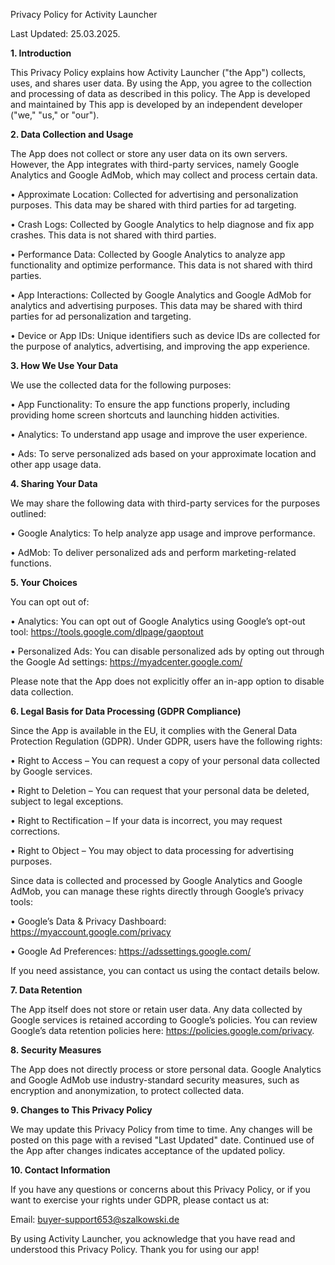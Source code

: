 Privacy Policy for Activity Launcher

Last Updated: 25.03.2025.

**1. Introduction**

This Privacy Policy explains how Activity Launcher ("the App") collects, uses, and shares user data. By using the App, you agree to the collection and processing of data as described in this policy. The App is developed and maintained by This app is developed by an independent developer ("we," "us," or "our").

**2. Data Collection and Usage**

The App does not collect or store any user data on its own servers. However, the App integrates with third-party services, namely Google Analytics and Google AdMob, which may collect and process certain data.

•	Approximate Location: Collected for advertising and personalization purposes. This data may be shared with third parties for ad targeting.

•	Crash Logs: Collected by Google Analytics to help diagnose and fix app crashes. This data is not shared with third parties.

•	Performance Data: Collected by Google Analytics to analyze app functionality and optimize performance. This data is not shared with third parties.

•	App Interactions: Collected by Google Analytics and Google AdMob for analytics and advertising purposes. This data may be shared with third parties for ad personalization and targeting.

•	Device or App IDs: Unique identifiers such as device IDs are collected for the purpose of analytics, advertising, and improving the app experience. 


**3. How We Use Your Data**

We use the collected data for the following purposes:

•	App Functionality: To ensure the app functions properly, including providing home screen shortcuts and launching hidden activities.

•	Analytics: To understand app usage and improve the user experience.

•	Ads: To serve personalized ads based on your approximate location and other app usage data.


**4. Sharing Your Data**

We may share the following data with third-party services for the purposes outlined:

•	Google Analytics: To help analyze app usage and improve performance.

•	AdMob: To deliver personalized ads and perform marketing-related functions.


**5. Your Choices**

You can opt out of:

•	Analytics: You can opt out of Google Analytics using Google’s opt-out tool: https://tools.google.com/dlpage/gaoptout

•	Personalized Ads: You can disable personalized ads by opting out through the Google Ad settings: https://myadcenter.google.com/

Please note that the App does not explicitly offer an in-app option to disable data collection.

**6. Legal Basis for Data Processing (GDPR Compliance)**

Since the App is available in the EU, it complies with the General Data Protection Regulation (GDPR). Under GDPR, users have the following rights:

•	Right to Access – You can request a copy of your personal data collected by Google services.

•	Right to Deletion – You can request that your personal data be deleted, subject to legal exceptions.

•	Right to Rectification – If your data is incorrect, you may request corrections.

•	Right to Object – You may object to data processing for advertising purposes.

Since data is collected and processed by Google Analytics and Google AdMob, you can manage these rights directly through Google’s privacy tools:

•	Google’s Data & Privacy Dashboard: https://myaccount.google.com/privacy

•	Google Ad Preferences: https://adssettings.google.com/

If you need assistance, you can contact us using the contact details below.

**7. Data Retention**

The App itself does not store or retain user data. Any data collected by Google services is retained according to Google’s policies. You can review Google’s data retention policies here: https://policies.google.com/privacy.

**8. Security Measures**

The App does not directly process or store personal data. Google Analytics and Google AdMob use industry-standard security measures, such as encryption and anonymization, to protect collected data.

**9. Changes to This Privacy Policy**

We may update this Privacy Policy from time to time. Any changes will be posted on this page with a revised "Last Updated" date. Continued use of the App after changes indicates acceptance of the updated policy.

**10. Contact Information**

If you have any questions or concerns about this Privacy Policy, or if you want to exercise your rights under GDPR, please contact us at:

Email: buyer-support653@szalkowski.de

By using Activity Launcher, you acknowledge that you have read and understood this Privacy Policy. Thank you for using our app!
